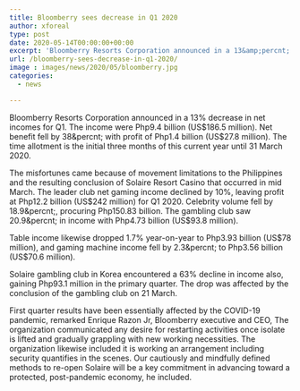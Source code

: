 ```yaml
---
title: Bloomberry sees decrease in Q1 2020
author: xforeal 
type: post
date: 2020-05-14T00:00:00+00:00
excerpt: 'Bloomberry Resorts Corporation announced in a 13&amp;percnt; decrease in net incomes for Q1 '
url: /bloomberry-sees-decrease-in-q1-2020/
image : images/news/2020/05/bloomberry.jpg
categories:
  - news

---
```

Bloomberry Resorts Corporation announced in a 13&percnt; decrease in net incomes for Q1. The income were Php9.4 billion (US$186.5 million). Net benefit fell by 38&percnt; with profit of Php1.4 billion (US$27.8 million). The time allotment is the initial three months of this current year until 31 March 2020. 

The misfortunes came because of movement limitations to the Philippines and the resulting conclusion of Solaire Resort Casino that occurred in mid March. The leader club net gaming income declined by 10&percnt;, leaving profit at Php12.2 billion (US$242 million) for Q1 2020. Celebrity volume fell by 18.9&percnt;, procuring Php150.83 billion. The gambling club saw 20.9&percnt; in income with Php4.73 billion (US$93.8 million). 

Table income likewise dropped 1.7&percnt; year-on-year to Php3.93 billion (US$78 million), and gaming machine income fell by 2.3&percnt; to Php3.56 billion (US$70.6 million). 

Solaire gambling club in Korea encountered a 63&percnt; decline in income also, gaining Php93.1 million in the primary quarter. The drop was affected by the conclusion of the gambling club on 21 March. 

First quarter results have been essentially affected by the COVID-19 pandemic, remarked Enrique Razon Jr, Bloomberry executive and CEO, The organization communicated any desire for restarting activities once isolate is lifted and gradually grappling with new working necessities. The organization likewise included it is working an arrangement including security quantifies in the scenes. Our cautiously and mindfully defined methods to re-open Solaire will be a key commitment in advancing toward a protected, post-pandemic economy, he included.